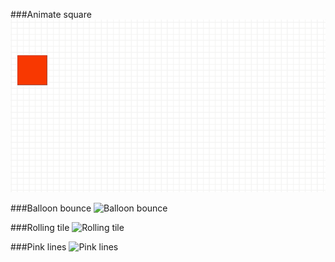 


###Animate square
![Square transform](demos/square-transform-hd.gif)

###Balloon bounce
![Balloon bounce](balloon-bounce-hd.gif)

###Rolling tile
![Rolling tile](rolling-tile-hd.gif)

###Pink lines
![Pink lines](pink-lines-hd.gif)

